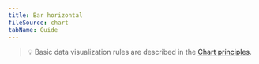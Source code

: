 ```yaml
---
title: Bar horizontal
fileSource: chart
tabName: Guide
---
```


> 💡 Basic data visualization rules are described in the [Chart principles](/data-display/chart/).

